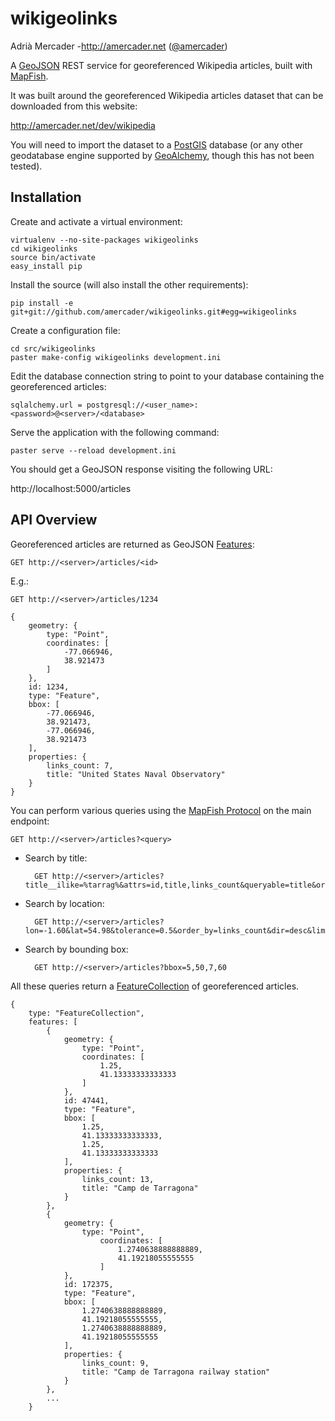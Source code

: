 wikigeolinks
============

Adrià Mercader -http://amercader.net ([@amercader](https://twitter.com/amercader))

A [GeoJSON](http://geojson.org) REST service for georeferenced Wikipedia
articles, built with [MapFish](http://mapfish.org).

It was built around the georeferenced Wikipedia articles dataset that can 
be downloaded from this website:

http://amercader.net/dev/wikipedia

You will need to import the dataset to a [PostGIS](http://postgis.org) database
(or any other geodatabase engine supported by [GeoAlchemy](http://geoalchemy.org),
though this has not been tested).


Installation
------------

Create and activate a virtual environment:

    virtualenv --no-site-packages wikigeolinks
    cd wikigeolinks
    source bin/activate
    easy_install pip

Install the source (will also install the other requirements):

    pip install -e git+git://github.com/amercader/wikigeolinks.git#egg=wikigeolinks

Create a configuration file:

    cd src/wikigeolinks
    paster make-config wikigeolinks development.ini

Edit the database connection string to point to your database containing
the georeferenced articles:

    sqlalchemy.url = postgresql://<user_name>:<password>@<server>/<database>

Serve the application with the following command:

    paster serve --reload development.ini

You should get a GeoJSON response visiting the following URL:

http://localhost:5000/articles


API Overview
------------

Georeferenced articles are returned as GeoJSON [Features](http://geojson.org/geojson-spec.html#feature-objects):

    GET http://<server>/articles/<id>

E.g.:

    GET http://<server>/articles/1234

    {
        geometry: {
            type: "Point",
            coordinates: [
                -77.066946,
                38.921473
            ]
        },
        id: 1234,
        type: "Feature",
        bbox: [
            -77.066946,
            38.921473,
            -77.066946,
            38.921473
        ],
        properties: {
            links_count: 7,
            title: "United States Naval Observatory"
        }
    }

You can perform various queries using the [MapFish Protocol](http://trac.mapfish.org/trac/mapfish/wiki/MapFishProtocol)
on the main endpoint:

    GET http://<server>/articles?<query>

* Search by title:

        GET http://<server>/articles?title__ilike=%tarrag%&attrs=id,title,links_count&queryable=title&order_by=links_count&dir=desc&limit=30

* Search by location:

        GET http://<server>/articles?lon=-1.60&lat=54.98&tolerance=0.5&order_by=links_count&dir=desc&limit=30

* Search by bounding box:

        GET http://<server>/articles?bbox=5,50,7,60

All these queries return a [FeatureCollection](http://geojson.org/geojson-spec.html#feature-collection-objects)
of georeferenced articles.

    {
        type: "FeatureCollection",
        features: [
            {
                geometry: {
                    type: "Point",
                    coordinates: [
                        1.25,
                        41.13333333333333
                    ]
                },
                id: 47441,
                type: "Feature",
                bbox: [
                    1.25,
                    41.13333333333333,
                    1.25,
                    41.13333333333333
                ],
                properties: {
                    links_count: 13,
                    title: "Camp de Tarragona"
                }
            },
            {
                geometry: {
                    type: "Point",
                        coordinates: [
                            1.2740638888888889,
                            41.19218055555555
                        ]
                },
                id: 172375,
                type: "Feature",
                bbox: [
                    1.2740638888888889,
                    41.19218055555555,
                    1.2740638888888889,
                    41.19218055555555
                ],
                properties: {
                    links_count: 9,
                    title: "Camp de Tarragona railway station"
                }
            },
            ...
        }

